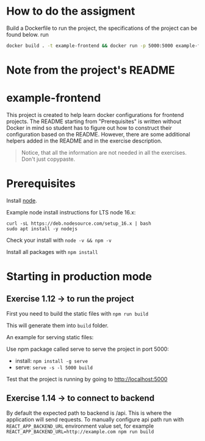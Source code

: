 # How to do the assigment

Build a Dockerfile to run the project, the specifications of the project can be found below. run

 ```bash
 docker build . -t example-frontend && docker run -p 5000:5000 example-frontend
 ```

# Note from the project's README

# example-frontend

This project is created to help learn docker configurations for frontend projects. The README starting from "Prerequisites" is written without Docker in mind so student has to figure out how to construct their configuration based on the README. However, there are some additional helpers added in the README and in the exercise description.

> Notice, that all the information are not needed in all the exercises. Don't just copypaste.

# Prerequisites

Install [node](https://nodejs.org/en/download/). 

Example node install instructions for LTS node 16.x:
```
curl -sL https://deb.nodesource.com/setup_16.x | bash
sudo apt install -y nodejs
```

Check your install with `node -v && npm -v`

Install all packages with `npm install`

# Starting in production mode

## Exercise 1.12 -> to run the project

First you need to build the static files with `npm run build`

This will generate them into `build` folder.

An example for serving static files:

Use npm package called serve to serve the project in port 5000:
- install: `npm install -g serve`
- serve: `serve -s -l 5000 build`

Test that the project is running by going to <http://localhost:5000>

## Exercise 1.14 -> to connect to backend

By default the expected path to backend is /api. This is where the application will send requests. 
To manually configure api path run with `REACT_APP_BACKEND_URL` environment value set, for example `REACT_APP_BACKEND_URL=http://example.com npm run build`

